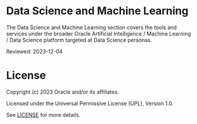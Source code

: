 # Data Science and Machine Learning

The Data Science and Machine Learning section covers the tools and services under the broader Oracle Artificial Intelligence / Machine Learning / Data Science platform targeted at Data Science personas.

Reviewed: 2023-12-04


# License

Copyright (c) 2023 Oracle and/or its affiliates.

Licensed under the Universal Permissive License (UPL), Version 1.0.

See [LICENSE](https://github.com/oracle-devrel/technology-engineering/blob/main/LICENSE) for more details.
